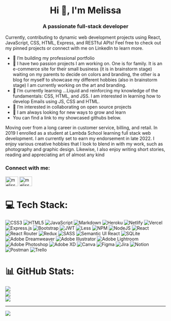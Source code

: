 <h1 align="center">Hi 👋, I'm Melissa</h1>
<h3 align="center">A passionate full-stack developer</h3>

Currently, contributing to dynamic web development projects using React, JavaScript, CSS, HTML, Express, and RESTful APIs! Feel free to check out my pinned projects or connect with me on LinkedIn to learn more.

- 💁 I’m building my professional portfolio
- 🎨 I have two passion projects I am working on. One is for family. It is an e-commerce site for their small business (it is in brainstorm stage) waiting on my parents to decide on colors and branding, the other is a blog for myself to showcase my different hobbies (also in brainstorm stage) I am currently working on the art and branding. 
- 📃 I’m currently learning ...Liquid and reinforcing my knowledge of the fundamentals: CSS, HTML, and JSS. I am interested in learning how to develop Emails using JS, CSS and HTML.
- 👯 I’m interested in collaborating on open source projects
- 📝 I am always looking for new ways to grow and learn
- You can find a link to my showcased githubs below.

Moving over from a long career in customer service, billing, and retail. In 2019 I enrolled as a student at Lambda School learning full stack web development. I am currently set to earn my endorsement in late 2022. I enjoy various creative hobbies that I look to blend in with my work, such as photography and graphic design. Likewise, I also enjoy writing short stories, reading and appreciating art of almost any kind


<h3 align="left">Connect with me:</h3>
<p align="left">
<a href="https://linkedin.com/in/melissa-m-mackie" target="blank"><img align="center" src="https://raw.githubusercontent.com/rahuldkjain/github-profile-readme-generator/master/src/images/icons/Social/linked-in-alt.svg" alt="melissa-m-mackie" height="30" width="40" /></a>
<a href="https://www.hackerrank.com/melissa_mackie" target="blank"><img align="center" src="https://raw.githubusercontent.com/rahuldkjain/github-profile-readme-generator/master/src/images/icons/Social/hackerrank.svg" alt="melissa_mackie" height="30" width="40" /></a>
</p>


# 💻 Tech Stack:
![CSS3](https://img.shields.io/badge/css3-%231572B6.svg?style=flat-square&logo=css3&logoColor=white) ![HTML5](https://img.shields.io/badge/html5-%23E34F26.svg?style=flat-square&logo=html5&logoColor=white) ![JavaScript](https://img.shields.io/badge/javascript-%23323330.svg?style=flat-square&logo=javascript&logoColor=%23F7DF1E) ![Markdown](https://img.shields.io/badge/markdown-%23000000.svg?style=flat-square&logo=markdown&logoColor=white) ![Heroku](https://img.shields.io/badge/heroku-%23430098.svg?style=flat-square&logo=heroku&logoColor=white) ![Netlify](https://img.shields.io/badge/netlify-%23000000.svg?style=flat-square&logo=netlify&logoColor=#00C7B7) ![Vercel](https://img.shields.io/badge/vercel-%23000000.svg?style=flat-square&logo=vercel&logoColor=white) ![Express.js](https://img.shields.io/badge/express.js-%23404d59.svg?style=flat-square&logo=express&logoColor=%2361DAFB) ![Bootstrap](https://img.shields.io/badge/bootstrap-%23563D7C.svg?style=flat-square&logo=bootstrap&logoColor=white) ![JWT](https://img.shields.io/badge/JWT-black?style=flat-square&logo=JSON%20web%20tokens) ![Less](https://img.shields.io/badge/less-2B4C80?style=flat-square&logo=less&logoColor=white) ![NPM](https://img.shields.io/badge/NPM-%23000000.svg?style=flat-square&logo=npm&logoColor=white) ![NodeJS](https://img.shields.io/badge/node.js-6DA55F?style=flat-square&logo=node.js&logoColor=white) ![React](https://img.shields.io/badge/react-%2320232a.svg?style=flat-square&logo=react&logoColor=%2361DAFB) ![React Router](https://img.shields.io/badge/React_Router-CA4245?style=flat-square&logo=react-router&logoColor=white) ![Redux](https://img.shields.io/badge/redux-%23593d88.svg?style=flat-square&logo=redux&logoColor=white) ![SASS](https://img.shields.io/badge/SASS-hotpink.svg?style=flat-square&logo=SASS&logoColor=white) ![Semantic UI React](https://img.shields.io/badge/Semantic%20UI%20React-%2335BDB2.svg?style=flat-square&logo=SemanticUIReact&logoColor=white) ![SQLite](https://img.shields.io/badge/sqlite-%2307405e.svg?style=flat-square&logo=sqlite&logoColor=white) ![Adobe Dreamweaver](https://img.shields.io/badge/Adobe%20Dreamweaver-FF61F6.svg?style=flat-square&logo=Adobe%20Dreamweaver&logoColor=white) ![Adobe Illustrator](https://img.shields.io/badge/adobeillustrator-%23FF9A00.svg?style=flat-square&logo=adobeillustrator&logoColor=white) ![Adobe Lightroom](https://img.shields.io/badge/Adobe%20Lightroom-31A8FF.svg?style=flat-square&logo=Adobe%20Lightroom&logoColor=white) ![Adobe Photoshop](https://img.shields.io/badge/adobephotoshop-%2331A8FF.svg?style=flat-square&logo=adobephotoshop&logoColor=white) ![Adobe XD](https://img.shields.io/badge/Adobe%20XD-470137?style=flat-square&logo=Adobe%20XD&logoColor=#FF61F6) ![Canva](https://img.shields.io/badge/Canva-%2300C4CC.svg?style=flat-square&logo=Canva&logoColor=white) 	![Figma](https://img.shields.io/badge/figma-%23F24E1E.svg?style=flat-square&logo=figma&logoColor=white) ![Jira](https://img.shields.io/badge/jira-%230A0FFF.svg?style=flat-square&logo=jira&logoColor=white) ![Notion](https://img.shields.io/badge/Notion-%23000000.svg?style=flat-square&logo=notion&logoColor=white) ![Postman](https://img.shields.io/badge/Postman-FF6C37?style=flat-square&logo=postman&logoColor=white) ![Trello](https://img.shields.io/badge/Trello-%23026AA7.svg?style=flat-square&logo=Trello&logoColor=white)
# 📊 GitHub Stats:
![](https://github-readme-stats.vercel.app/api?username=wolfaholic&theme=dark&hide_border=false&include_all_commits=true&count_private=false)<br/>
![](https://github-readme-streak-stats.herokuapp.com/?user=wolfaholic&theme=dark&hide_border=false)<br/>
![](https://github-readme-stats.vercel.app/api/top-langs/?username=wolfaholic&theme=dark&hide_border=false&include_all_commits=true&count_private=false&layout=compact)

---
[![](https://visitcount.itsvg.in/api?id=wolfaholic&icon=0&color=0)](https://visitcount.itsvg.in)

